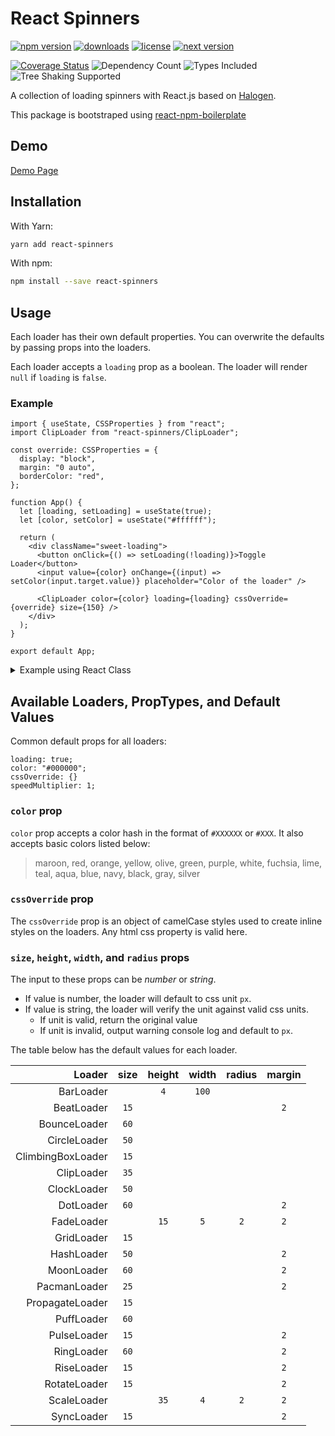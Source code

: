 # React Spinners

[![npm version](https://badge.fury.io/js/react-spinners.svg)][npm_url]
[![downloads](https://img.shields.io/npm/dt/react-spinners.svg)][npm_url]
[![license](https://img.shields.io/npm/l/react-spinners.svg)][npm_url]
[![next version](https://badgen.net/npm/v/react-spinners/next)](https://www.npmjs.com/package/react-spinners/v/next)

[![Coverage Status](https://coveralls.io/repos/github/davidhu2000/react-spinners/badge.svg?branch=main)](https://coveralls.io/github/davidhu2000/react-spinners?branch=master)
![Dependency Count](https://badgen.net/bundlephobia/dependency-count/react-spinners)
![Types Included](https://badgen.net/npm/types/react-spinners)
![Tree Shaking Supported](https://badgen.net/bundlephobia/tree-shaking/react-spinners)

[npm_url]: https://www.npmjs.org/package/react-spinners

A collection of loading spinners with React.js based on [Halogen](https://github.com/yuanyan/halogen).

This package is bootstraped using [react-npm-boilerplate](https://github.com/juliancwirko/react-npm-boilerplate)

## Demo

[Demo Page](https://www.davidhu.io/react-spinners)

## Installation

With Yarn:

```bash
yarn add react-spinners
```

With npm:

```bash
npm install --save react-spinners
```

## Usage

Each loader has their own default properties. You can overwrite the defaults by passing props into the loaders.

Each loader accepts a `loading` prop as a boolean. The loader will render `null` if `loading` is `false`.

### Example

```tsx
import { useState, CSSProperties } from "react";
import ClipLoader from "react-spinners/ClipLoader";

const override: CSSProperties = {
  display: "block",
  margin: "0 auto",
  borderColor: "red",
};

function App() {
  let [loading, setLoading] = useState(true);
  let [color, setColor] = useState("#ffffff");

  return (
    <div className="sweet-loading">
      <button onClick={() => setLoading(!loading)}>Toggle Loader</button>
      <input value={color} onChange={(input) => setColor(input.target.value)} placeholder="Color of the loader" />

      <ClipLoader color={color} loading={loading} cssOverride={override} size={150} />
    </div>
  );
}

export default App;
```

<details><summary>Example using React Class</summary>

```tsx
import React from "react";
import ClipLoader from "react-spinners/ClipLoader";

const override: React.CSSProperties = {
  display: "block",
  margin: "0 auto",
  borderColor: "red",
};

class AwesomeComponent extends React.Component {
  constructor(props) {
    super(props);
    this.state = {
      loading: true,
    };
  }

  render() {
    return (
      <div className="sweet-loading">
        <ClipLoader
          cssOverride={override}
          size={150}
          color={"#123abc"}
          loading={this.state.loading}
          speedMultiplier={1.5}
        />
      </div>
    );
  }
}
```

</details>

## Available Loaders, PropTypes, and Default Values

Common default props for all loaders:

```
loading: true;
color: "#000000";
cssOverride: {}
speedMultiplier: 1;
```

### `color` prop

`color` prop accepts a color hash in the format of `#XXXXXX` or `#XXX`. It also accepts basic colors listed below:

> maroon, red, orange, yellow, olive, green, purple, white,
> fuchsia, lime, teal, aqua, blue, navy, black, gray, silver

### `cssOverride` prop

The `cssOverride` prop is an object of camelCase styles used to create inline styles on the loaders. Any html css property is valid here.

### `size`, `height`, `width`, and `radius` props

The input to these props can be _number_ or _string_.

- If value is number, the loader will default to css unit `px`.
- If value is string, the loader will verify the unit against valid css units.
  - If unit is valid, return the original value
  - If unit is invalid, output warning console log and default to `px`.

The table below has the default values for each loader.

|            Loader | size | height | width | radius | margin |
| ----------------: | :--: | :----: | :---: | :----: | :----: |
|         BarLoader |      |  `4`   | `100` |        |
|        BeatLoader | `15` |        |       |        |  `2`   |
|      BounceLoader | `60` |        |       |        |
|      CircleLoader | `50` |        |       |        |
| ClimbingBoxLoader | `15` |        |       |        |
|        ClipLoader | `35` |        |       |        |
|       ClockLoader | `50` |        |       |        |
|         DotLoader | `60` |        |       |        |  `2`   |
|        FadeLoader |      |  `15`  |  `5`  |  `2`   |  `2`   |
|        GridLoader | `15` |        |       |        |
|        HashLoader | `50` |        |       |        |  `2`   |
|        MoonLoader | `60` |        |       |        |  `2`   |
|      PacmanLoader | `25` |        |       |        |  `2`   |
|   PropagateLoader | `15` |        |       |        |
|        PuffLoader | `60` |        |       |        |
|       PulseLoader | `15` |        |       |        |  `2`   |
|        RingLoader | `60` |        |       |        |  `2`   |
|        RiseLoader | `15` |        |       |        |  `2`   |
|      RotateLoader | `15` |        |       |        |  `2`   |
|       ScaleLoader |      |  `35`  |  `4`  |  `2`   |  `2`   |
|        SyncLoader | `15` |        |       |        |  `2`   |
